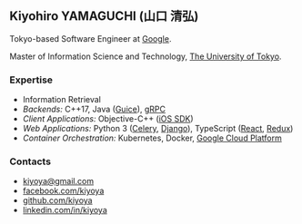## Kiyohiro YAMAGUCHI (山口 清弘)

Tokyo-based Software Engineer at
[Google](https://careers.google.com/locations/tokyo/).

Master of Information Science and Technology,
[The University of Tokyo](https://www.i.u-tokyo.ac.jp/index_e.shtml).

### Expertise

- Information Retrieval
- *Backends:* C++17, Java ([Guice](https://github.com/google/guice)),
  [gRPC](https://grpc.io/)
- *Client Applications:* Objective-C++
  ([iOS SDK](https://developer.apple.com/ios/))
- *Web Applications:* Python 3
  ([Celery](http://www.celeryproject.org/),
   [Django](https://www.djangoproject.com/)),
  TypeScript ([React](https://reactjs.org/), [Redux](https://redux.js.org/))
- *Container Orchestration:* Kubernetes, Docker,
  [Google Cloud Platform](https://cloud.google.com/)

### Contacts

- [kiyoya@gmail.com](mailto:kiyoya@gmail.com)
- [facebook.com/kiyoya](https://facebook.com/kiyoya)
- [github.com/kiyoya](https://github.com/kiyoya)
- [linkedin.com/in/kiyoya](https://linkedin.com/in/kiyoya)
